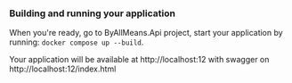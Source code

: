 ### Building and running your application

When you're ready, go to ByAllMeans.Api project, start your application by running:
`docker compose up --build`.

Your application will be available at http://localhost:12 with swagger on http://localhost:12/index.html